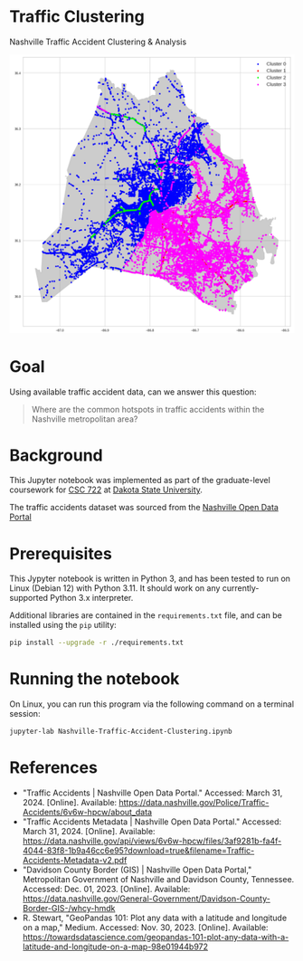 # Traffic Clustering
Nashville Traffic Accident Clustering &amp; Analysis

![an image showing clustered Nashville traffic accidents](Cluster-Map.png "Nashville Traffic Accident Clusters")

# Goal
Using available traffic accident data, can we answer this question:
>Where are the common hotspots in traffic accidents within the Nashville metropolitan area?

# Background
This Jupyter notebook was implemented as part of the graduate-level coursework for [CSC 722](https://catalog.dsu.edu/preview_course_nopop.php?catoid=41&coid=25783) at [Dakota State University](https://dsu.edu/).

The traffic accidents dataset was sourced from the [Nashville Open Data Portal](https://data.nashville.gov/Police/Traffic-Accidents/6v6w-hpcw/about_data)

# Prerequisites
This Jypyter notebook is written in Python 3, and has been tested to run on Linux (Debian 12) with Python 3.11.  It should work on any currently-supported Python 3.x interpreter.  

Additional libraries are contained in the `requirements.txt` file, and can be installed using the `pip` utility:

``` bash
pip install --upgrade -r ./requirements.txt
```

# Running the notebook
On Linux, you can run this program via the following command on a terminal session:

``` bash
jupyter-lab Nashville-Traffic-Accident-Clustering.ipynb
```

# References
* "Traffic Accidents | Nashville Open Data Portal." Accessed: March 31, 2024. [Online]. Available: https://data.nashville.gov/Police/Traffic-Accidents/6v6w-hpcw/about_data
* "Traffic Accidents Metadata | Nashville Open Data Portal." Accessed: March 31, 2024. [Online]. Available: https://data.nashville.gov/api/views/6v6w-hpcw/files/3af9281b-fa4f-4044-83f8-1b9a46cc6e95?download=true&filename=Traffic-Accidents-Metadata-v2.pdf
* "Davidson County Border (GIS) | Nashville Open Data Portal," Metropolitan Government of Nashville and Davidson County, Tennessee. Accessed: Dec. 01, 2023. [Online]. Available: https://data.nashville.gov/General-Government/Davidson-County-Border-GIS-/whcy-hmdk
* R. Stewart, "GeoPandas 101: Plot any data with a latitude and longitude on a map," Medium. Accessed: Nov. 30, 2023. [Online]. Available: https://towardsdatascience.com/geopandas-101-plot-any-data-with-a-latitude-and-longitude-on-a-map-98e01944b972